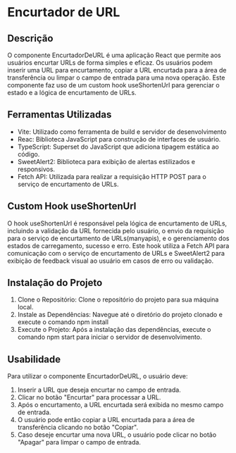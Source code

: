 # Encurtador de URL

## Descrição

O componente EncurtadorDeURL é uma aplicação React que permite aos usuários encurtar URLs de forma simples e eficaz. Os usuários podem inserir uma URL para encurtamento, copiar a URL encurtada para a área de transferência ou limpar o campo de entrada para uma nova operação. Este componente faz uso de um custom hook useShortenUrl para gerenciar o estado e a lógica de encurtamento de URLs.

## Ferramentas Utilizadas

- Vite: Utilizado como ferramenta de build e servidor de desenvolvimento
- Reac: Biblioteca JavaScript para construção de interfaces de usuário.
- TypeScript: Superset do JavaScript que adiciona tipagem estática ao código.
- SweetAlert2: Biblioteca para exibição de alertas estilizados e responsivos.
- Fetch API: Utilizada para realizar a requisição HTTP POST para o serviço de encurtamento de URLs.

## Custom Hook useShortenUrl

O hook useShortenUrl é responsável pela lógica de encurtamento de URLs, incluindo a validação da URL fornecida pelo usuário, o envio da requisição para o serviço de encurtamento de URLs(manyapis), e o gerenciamento dos estados de carregamento, sucesso e erro. Este hook utiliza a Fetch API para comunicação com o serviço de encurtamento de URLs e SweetAlert2 para exibição de feedback visual ao usuário em casos de erro ou validação.

## Instalação do Projeto

1. Clone o Repositório: Clone o repositório do projeto para sua máquina local.
2. Instale as Dependências: Navegue até o diretório do projeto clonado e execute o comando npm install
3. Execute o Projeto: Após a instalação das dependências, execute o comando npm start para iniciar o servidor de desenvolvimento.

## Usabilidade

Para utilizar o componente EncurtadorDeURL, o usuário deve:

1. Inserir a URL que deseja encurtar no campo de entrada.
2. Clicar no botão "Encurtar" para processar a URL.
3. Após o encurtamento, a URL encurtada será exibida no mesmo campo de entrada.
4. O usuário pode então copiar a URL encurtada para a área de transferência clicando no botão "Copiar".
5. Caso deseje encurtar uma nova URL, o usuário pode clicar no botão "Apagar" para limpar o campo de entrada.
